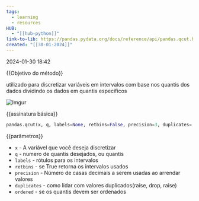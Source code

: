 ```yaml
---
tags:
  - learning
  - resources
HUB:
  - "[[hub-python]]"
link-to-lib: https://pandas.pydata.org/docs/reference/api/pandas.qcut.html
created: "[[30-01-2024]]"
---
```

2024-01-30 18:42

{{Objetivo do método}}

utilizado para discretizar variáveis em intervalos com base nos quantis dos dados
dividindo os dados em quantis especificos

![Imgur](https://i.imgur.com/CCHky2W.png)

{{assinatura básica}}

```python
pandas.qcut(x, q, labels=None, retbins=False, precision=3, duplicates='raise', ordered=True)
```

{{parâmetros}}

- `x` - A variável que você deseja discretizar
- `q` - numero de quantis desejados, ou quantis
- `labels` - rótulos para os intervalos
- `retbins` - se True retorna os intervalos usados
- `precision` - Número de casas decimais a serem usadas ao arrendar valores
- `duplicates` - como lidar com valores duplicados(raise, drop, raise)
- `ordered` - se os quantis devem ser ordenados
